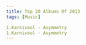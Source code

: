 ```yaml
---
title: Top 20 Albums Of 2013
tags: [Music]

1.Karnivool - Asymmetry
1.Karnivool - Asymmetry
---
```

